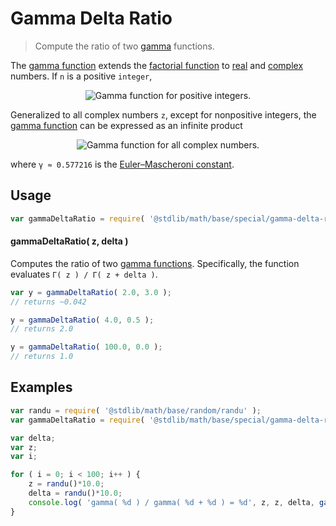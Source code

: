 # Gamma Delta Ratio

> Compute the ratio of two [gamma][gamma-function] functions.

<section class="intro">

The [gamma function][gamma-function] extends the [factorial function][@stdlib/math/base/special/factorial] to [real][real] and [complex][complex] numbers. If `n` is a positive `integer`,

<!-- <equation class="equation" label="eq:gamma_function_positive_integers" align="center" raw="\Gamma ( n ) = (n-1)!" alt="Gamma function for positive integers."> -->

<div class="equation" align="center" data-raw-text="\Gamma ( n ) = (n-1)!" data-equation="eq:gamma_function_positive_integers">
    <img src="" alt="Gamma function for positive integers.">
    <br>
</div>

<!-- </equation> -->

Generalized to all complex numbers `z`, except for nonpositive integers, the [gamma function][gamma-function] can be expressed as an infinite product

<!-- <equation class="equation" label="eq:gamma_function_infinite_product" align="center" raw="\Gamma ( z ) = \frac{e^{-\gamma z}}{z} \prod^{\infty}_{n=1} \left ( 1+\frac{z}{n}\right )^{-1} e^{z/n}" alt="Gamma function for all complex numbers."> -->

<div class="equation" align="center" data-raw-text="\Gamma ( z ) = \frac{e^{-\gamma z}}{z} \prod^{\infty}_{n=1} \left ( 1+\frac{z}{n}\right )^{-1} e^{z/n}" data-equation="eq:gamma_function_infinite_product">
    <img src="" alt="Gamma function for all complex numbers.">
    <br>
</div>

<!-- </equation> -->

where `γ ≈ 0.577216` is the  [Euler–Mascheroni constant][@stdlib/math/constants/float64-eulergamma]. 

</section>

<!-- /.intro -->


<section class="usage">

## Usage

``` javascript
var gammaDeltaRatio = require( '@stdlib/math/base/special/gamma-delta-ratio' );
```

#### gammaDeltaRatio( z, delta )

Computes the ratio of two [gamma functions][gamma-function]. Specifically, the function evaluates `Γ( z ) / Γ( z + delta )`.

``` javascript
var y = gammaDeltaRatio( 2.0, 3.0 );
// returns ~0.042

y = gammaDeltaRatio( 4.0, 0.5 );
// returns 2.0

y = gammaDeltaRatio( 100.0, 0.0 );
// returns 1.0
```

</section>

<!-- /.usage -->


<section class="examples">

## Examples

``` javascript
var randu = require( '@stdlib/math/base/random/randu' );
var gammaDeltaRatio = require( '@stdlib/math/base/special/gamma-delta-ratio' );

var delta;
var z;
var i;

for ( i = 0; i < 100; i++ ) {
    z = randu()*10.0;
    delta = randu()*10.0;
    console.log( 'gamma( %d ) / gamma( %d + %d ) = %d', z, z, delta, gammaDeltaRatio( z, delta ) );
}
```

</section>

<!-- /.examples -->


<section class="links">

[gamma-function]: https://en.wikipedia.org/wiki/Gamma_function
[@stdlib/math/base/special/factorial]: https://github.com/stdlib-js/stdlib
[real]: https://en.wikipedia.org/wiki/Real_number
[complex]: https://en.wikipedia.org/wiki/Complex_number
[@stdlib/math/constants/float64-eulergamma]: https://github.com/stdlib-js/stdlib

</section>

<!-- /.links -->
